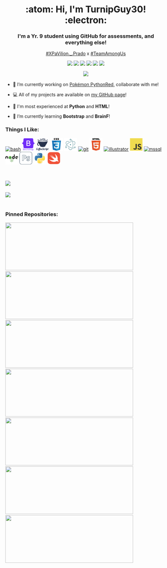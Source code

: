 <h1 align="center">:atom: Hi, I'm TurnipGuy30! :electron:</h1>
<h3 align="center">I'm a Yr. 9 student using GitHub for assessments, and everything else!</h3>

<p align="center">
	<a href="https://github.com/XPaVilion">#XPaVilion._.Prado</a> x 
	<a href="https://www.khanacademy.org/computer-programming/team-among-us/6501917627990016">#TeamAmongUs</a>
</p>

<p align="center">
	<a href="https://github.com/TurnipGuy30"><img src="https://gpvc.arturio.dev/TurnipGuy30"></a> <!--Profile views-->
	<a href=”https://github.com/TurnipGuy30”><img src=”https://img.shields.io/github/stars/TurnipGuy30”></a> <!--Stars-->
	<a href="mailto:ba004629@bac.qld.edu.au"><img src="https://img.shields.io/badge/Ask%20me-anything-1abc9c.svg"></a> <!--Ask me anything-->
	<a href="https://github.com/TurnipGuy30/Pokemon-PythonRed"><img src="https://img.shields.io/badge/Working%20on-Pokémon%20PythonRed-red"></a> <!--Working on-->
	<a href="mailto:ba004629@bac.qld.edu.au"><img src="https://img.shields.io/badge/I_make-READMEs-navy"></a> <!--I make READMEs-->
	<a href="https://github.com/Isabel-Lifu-211207-XPrado"><img src="https://img.shields.io/badge/Shoutout%20to-Isabel%20Lifu%20211207%20XPrado-purple"></a> <!--Shoutout-->
</p>

<p align="center">
	<a href="https://github.com/ryo-ma/github-profile-trophy"><img src="https://hacked-github-stat-trophies.vercel.app/?username=TurnipGuy30&column=5&theme=dracula&no-frame=true"></a>
</p>

- 🔭 I’m currently working on [Pokémon PythonRed](https://github.com/TurnipGuy30/Pokemon-PythonRed), collaborate with me!

- 💻 All of my projects are available on [my GitHub page](https://github.com/TurnipGuy30)!

- 🥇 I'm most experienced at **Python** and **HTML**!

- 🌱 I’m currently learning **Bootstrap** and **BrainF**!

<h3 align="left">Things I Like:</h3>
<p align="left">
	<a href="https://www.gnu.org/software/bash/" target="_blank"><img src="https://www.vectorlogo.zone/logos/gnu_bash/gnu_bash-icon.svg" alt="bash" width="40" height="40"></a> <!--Bash-->
	<a href="https://getbootstrap.com" target="_blank"><img src="https://raw.githubusercontent.com/devicons/devicon/master/icons/bootstrap/bootstrap-plain-wordmark.svg" alt="bootstrap" width="40" height="40"></a> <!--Bootstrap-->
	<a href="https://coffeescript.org" target="_blank"><img src="https://raw.githubusercontent.com/devicons/devicon/master/icons/coffeescript/coffeescript-original-wordmark.svg" alt="coffeescript" width="40" height="40"></a> <!--CoffeeScript-->
	<a href="https://www.w3schools.com/css/" target="_blank"><img src="https://raw.githubusercontent.com/devicons/devicon/master/icons/css3/css3-original-wordmark.svg" alt="css3" width="40" height="40"></a> <!--CSS3-->
	<a href="https://www.electronjs.org" target="_blank"><img src="https://raw.githubusercontent.com/devicons/devicon/master/icons/electron/electron-original.svg" alt="electron" width="40" height="40"></a> <!--Electron-->
	<a href="https://git-scm.com/" target="_blank"><img src="https://www.vectorlogo.zone/logos/git-scm/git-scm-icon.svg" alt="git" width="40" height="40"></a> <!--Git-->
	<a href="https://www.w3.org/html/" target="_blank"><img src="https://raw.githubusercontent.com/devicons/devicon/master/icons/html5/html5-original-wordmark.svg" alt="html5" width="40" height="40"></a> <!--HTML5-->
	<a href="https://www.adobe.com/in/products/illustrator.html" target="_blank"><img src="https://www.vectorlogo.zone/logos/adobe_illustrator/adobe_illustrator-icon.svg" alt="illustrator" width="40" height="40"></a> <!--Illustrator-->
	<a href="https://developer.mozilla.org/en-US/docs/Web/JavaScript" target="_blank"><img src="https://raw.githubusercontent.com/devicons/devicon/master/icons/javascript/javascript-original.svg" alt="javascript" width="40" height="40"></a> <!--JavaScript-->
	<a href="https://www.microsoft.com/en-us/sql-server" target="_blank"><img src="https://cdn.worldvectorlogo.com/logos/microsoft-sql-server.svg" alt="mssql" width="40" height="40"></a> <!--msSQL-->
	<a href="https://nodejs.org" target="_blank"> <img src="https://raw.githubusercontent.com/devicons/devicon/master/icons/nodejs/nodejs-original-wordmark.svg" alt="nodejs" width="40" height="40"></a> <!--Node.js-->
	<a href="https://www.photoshop.com/en" target="_blank"><img src="https://raw.githubusercontent.com/devicons/devicon/master/icons/photoshop/photoshop-line.svg" alt="photoshop" width="40" height="40"></a> <!--Photoshop-->
	<a href="https://www.python.org" target="_blank"><img src="https://raw.githubusercontent.com/devicons/devicon/master/icons/python/python-original.svg" alt="python" width="40" height="40"></a> <!--Python-->
	<a href="https://developer.apple.com/swift/" target="_blank"> <img src="https://raw.githubusercontent.com/devicons/devicon/master/icons/swift/swift-original.svg" alt="swift" width="40" height="40"></a> <!--Swift-->
</p>

<p align="left">
	<img src=""><br><br>
	<img src="https://github-readme-stats.vercel.app/api?username=turnipguy30&show_icons=true&locale=en&theme=tokyonight"><br><br>
	<img src="https://github-readme-streak-stats.herokuapp.com/?user=turnipguy30&theme=tokyonight"><br><br>
</p>

<h3 align="left">Pinned Repositories:</h3>
<p>
	<a href="https://github.com/TurnipGuy30/Pokemon-PythonRed"><img src="https://github-readme-stats.vercel.app/api/pin/?username=TurnipGuy30&repo=Pokemon-PythonRed&theme=tokyonight&show_owner=true" width="400" height="150"></a>
	<a href="https://github.com/TurnipGuy30/DT-Assignment-Yr-9-2021"><img src="https://github-readme-stats.vercel.app/api/pin/?username=TurnipGuy30&repo=DT-Assignment-Yr-9-2021&theme=tokyonight&show_owner=true" width="400" height="150"></a>
	<a href="https://github.com/TurnipGuy30/BrainF"><img src="https://github-readme-stats.vercel.app/api/pin/?username=TurnipGuy30&repo=BrainF&theme=tokyonight&show_owner=true" width="400" height="150"></a>
	<a href="https://github.com/TurnipGuy30/Hello-world"><img src="https://github-readme-stats.vercel.app/api/pin/?username=TurnipGuy30&repo=Hello-world&theme=tokyonight&show_owner=true" width="400" height="150"></a>
	<a href="https://github.com/TurnipGuy30/randCC"><img src="https://github-readme-stats.vercel.app/api/pin/?username=TurnipGuy30&repo=randCC&theme=tokyonight&show_owner=true" width="400" height="150"></a>
	<a href="https://github.com/TurnipGuy30/randPokemon"><img src="https://github-readme-stats.vercel.app/api/pin/?username=TurnipGuy30&repo=randPokemon&theme=tokyonight&show_owner=true" width="400" height="150"></a>
	<a href="https://github.com/TurnipGuy30/Just-Stuff"><img src="https://github-readme-stats.vercel.app/api/pin/?username=TurnipGuy30&repo=Just-Stuff&theme=tokyonight&show_owner=true" width="400" height="150"></a>
</p>

